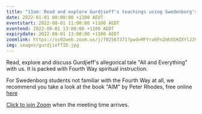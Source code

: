 ```yaml
---
title: "11am: Read and explore Gurdjieff's teachings using Swedenborg's insights"
date: 2022-01-01 00:00:00 +1100 AEDT
eventstart: 2022-08-01 11:00:00 +1100 AEDT
eventend: 2022-08-01 13:00:00 +1100 AEDT
expirydate: 2022-08-01 13:00:00 +1100 AEDT
zoomlink: https://us02web.zoom.us/j/702567371?pwd=MFYra0FnZmhXSHZXYlJ3VE5GMGkwZz09
img: images/gurdjieffID.jpg
---
```


Read, explore and discuss Gurdjieff's allegorical tale "All and Everything" with us. It is packed with Fourth Way spiritual instruction.

For Swedenborg students not familiar with the Fourth Way at all, we recommend you take a look at the book "AIM" by Peter Rhodes, free online [here](http://www.swedenborgstudy.com/books/P.Rhodes_AIM/index.html)

[Click to join Zoom](https://us02web.zoom.us/j/702567371?pwd=MFYra0FnZmhXSHZXYlJ3VE5GMGkwZz09) when the meeting time arrives.